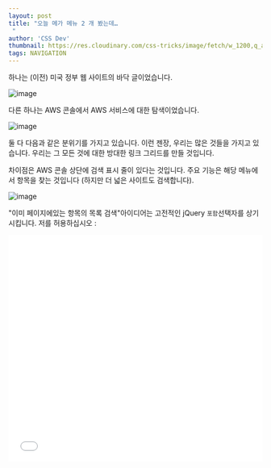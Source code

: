 ```yaml
---
layout: post
title: "오늘 메가 메뉴 2 개 봤는데…
 "
author: 'CSS Dev'
thumbnail: https://res.cloudinary.com/css-tricks/image/fetch/w_1200,q_auto,f_auto/https://css-tricks.com/wp-content/uploads/2021/01/Screen-Shot-2021-01-20-at-10.50.52-AM.png
tags: NAVIGATION
---
```



하나는 (이전) 미국 정부 웹 사이트의 바닥 글이었습니다.
 

![image](https://i0.wp.com/css-tricks.com/wp-content/uploads/2021/01/Screen-Shot-2021-01-20-at-10.50.12-AM.png?resize=1890%2C1542&ssl=1)

다른 하나는 AWS 콘솔에서 AWS 서비스에 대한 탐색이었습니다.
 

![image](https://i0.wp.com/css-tricks.com/wp-content/uploads/2021/01/Screen-Shot-2021-01-20-at-10.50.52-AM.png?resize=2232%2C2040&ssl=1)

둘 다 다음과 같은 분위기를 가지고 있습니다. 이런 젠장, 우리는 많은 것들을 가지고 있습니다. 우리는 그 모든 것에 대한 방대한 링크 그리드를 만들 것입니다.
 

차이점은 AWS 콘솔 상단에 검색 표시 줄이 있다는 것입니다.
 주요 기능은 해당 메뉴에서 항목을 찾는 것입니다 (하지만 더 넓은 사이트도 검색합니다).
 

![image](https://i1.wp.com/css-tricks.com/wp-content/uploads/2021/01/Screen-Shot-2021-01-20-at-10.51.01-AM.png?resize=1166%2C802&ssl=1)

"이미 페이지에있는 항목의 목록 검색"아이디어는 고전적인 jQuery `포함`선택자를 상기시킵니다.
 저를 허용하십시오 :
 

<div class="wp-block-cp-codepen-gutenberg-embed-block cp_embed_wrapper resizable" style="height: 450px;"><iframe id="cp_embed_ExgqWab" src="//codepen.io/anon/embed/ExgqWab?height=450&amp;theme-id=1&amp;slug-hash=ExgqWab&amp;default-tab=js,result" height="450" scrolling="no" frameborder="0" allowfullscreen="" allowpaymentrequest="" name="CodePen Embed ExgqWab" title="CodePen Embed ExgqWab" class="cp_embed_iframe" style="width: 100%; overflow: hidden; height: 100%;">CodePen Embed Fallback</iframe><div class="win-size-grip" style="touch-action: none;"></div></div>
